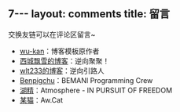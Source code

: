 7---
layout: comments
title: 留言
---
交换友链可以在评论区留言~

- [wu-kan](https://wu-kan.github.io)：博客模板原作者
- [西城飘雪的博客](https://blog.hoshi.tech/)：逆向聚聚！
- [wlt233的博客](https://tqlwsl.moe/index.php/)：逆向引路人
- [Benpigchu](https://benpigchu.com/)：BEMANI Programming Crew
- [湖精](https://blog.awa.moe)：Atmosphere - IN PURSUIT OF FREEDOM
- [某猫](https://qmqaq.top)：Aw.Cat
